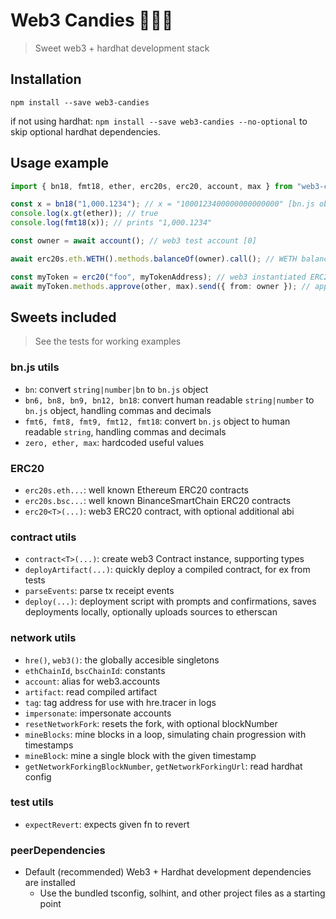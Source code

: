 # Web3 Candies 🍬🍭🍦

> Sweet web3 + hardhat development stack

## Installation

`npm install --save web3-candies`

if not using hardhat:
`npm install --save web3-candies --no-optional` to skip optional hardhat dependencies.

## Usage example

```typescript
import { bn18, fmt18, ether, erc20s, erc20, account, max } from "web3-candies";

const x = bn18("1,000.1234"); // x = "1000123400000000000000" [bn.js object representing wei, parsed with 18 decimals]
console.log(x.gt(ether)); // true
console.log(fmt18(x)); // prints "1,000.1234"

const owner = await account(); // web3 test account [0]

await erc20s.eth.WETH().methods.balanceOf(owner).call(); // WETH balance of

const myToken = erc20("foo", myTokenAddress); // web3 instantiated ERC20 Contract tagged as 'foo' in logs
await myToken.methods.approve(other, max).send({ from: owner }); // approve max uint value for other to spend
```

## Sweets included

> See the tests for working examples

### bn.js utils

- `bn`: convert `string|number|bn` to `bn.js` object
- `bn6, bn8, bn9, bn12, bn18`: convert human readable `string|number` to `bn.js` object, handling commas and decimals
- `fmt6, fmt8, fmt9, fmt12, fmt18`: convert `bn.js` object to human readable `string`, handling commas and decimals
- `zero, ether, max`: hardcoded useful values

### ERC20

- `erc20s.eth...`: well known Ethereum ERC20 contracts
- `erc20s.bsc...`: well known BinanceSmartChain ERC20 contracts
- `erc20<T>(...)`: web3 ERC20 contract, with optional additional abi

### contract utils

- `contract<T>(...)`: create web3 Contract instance, supporting types
- `deployArtifact(...)`: quickly deploy a compiled contract, for ex from tests
- `parseEvents`: parse tx receipt events
- `deploy(...)`: deployment script with prompts and confirmations, saves deployments locally, optionally uploads sources to etherscan

### network utils

- `hre()`, `web3()`: the globally accesible singletons
- `ethChainId`, `bscChainId`: constants
- `account`: alias for web3.accounts
- `artifact`: read compiled artifact
- `tag`: tag address for use with hre.tracer in logs
- `impersonate`: impersonate accounts
- `resetNetworkFork`: resets the fork, with optional blockNumber
- `mineBlocks`: mine blocks in a loop, simulating chain progression with timestamps
- `mineBlock`: mine a single block with the given timestamp
- `getNetworkForkingBlockNumber`, `getNetworkForkingUrl`: read hardhat config

### test utils

- `expectRevert`: expects given fn to revert

### peerDependencies

- Default (recommended) Web3 + Hardhat development dependencies are installed
  - Use the bundled tsconfig, solhint, and other project files as a starting point
